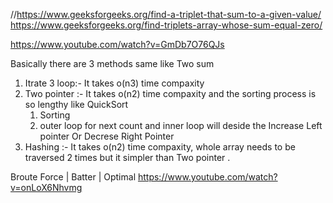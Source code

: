 //https://www.geeksforgeeks.org/find-a-triplet-that-sum-to-a-given-value/
https://www.geeksforgeeks.org/find-triplets-array-whose-sum-equal-zero/

https://www.youtube.com/watch?v=GmDb7O76QJs

Basically there are 3 methods same like Two sum 
1. Itrate 3 loop:-
    It takes o(n3) time compaxity
2. Two pointer :- 
    It takes o(n2) time compaxity and the sorting process is so lengthy like QuickSort 
    1. Sorting 
    2. outer loop for next count and inner loop will deside the Increase Left pointer Or Decrese Right Pointer 
3. Hashing :-
    It takes o(n2) time compaxity, whole array needs  to be traversed 2 times but it simpler than Two pointer  . 
    
Broute Force | Batter | Optimal 
https://www.youtube.com/watch?v=onLoX6Nhvmg
